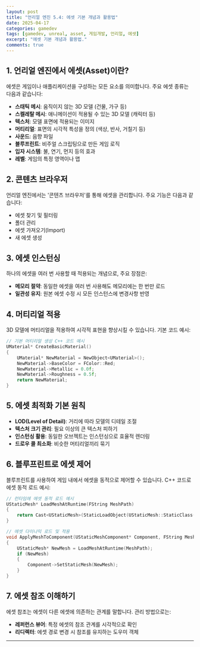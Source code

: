 ```yaml
---
layout: post
title: "언리얼 엔진 5.4: 에셋 기본 개념과 활용법"
date: 2025-04-17
categories: gamedev
tags: [gamedev, unreal, asset, 게임개발, 언리얼, 에셋]
excerpt: "에셋 기본 개념과 활용법."
comments: true
---
```


## 1. 언리얼 엔진에서 에셋(Asset)이란?

에셋은 게임이나 애플리케이션을 구성하는 모든 요소를 의미합니다. 주요 에셋 종류는 다음과 같습니다:

- **스태틱 메시**: 움직이지 않는 3D 모델 (건물, 가구 등)
- **스켈레탈 메시**: 애니메이션이 적용될 수 있는 3D 모델 (캐릭터 등)
- **텍스처**: 모델 표면에 적용되는 이미지
- **머티리얼**: 표면의 시각적 특성을 정의 (색상, 반사, 거칠기 등)
- **사운드**: 음향 파일
- **블루프린트**: 비주얼 스크립팅으로 만든 게임 로직
- **입자 시스템**: 불, 연기, 먼지 등의 효과
- **레벨**: 게임의 특정 영역이나 맵

## 2. 콘텐츠 브라우저

언리얼 엔진에서는 '콘텐츠 브라우저'를 통해 에셋을 관리합니다. 주요 기능은 다음과 같습니다:

- 에셋 찾기 및 필터링
- 폴더 관리
- 에셋 가져오기(Import)
- 새 에셋 생성

## 3. 에셋 인스턴싱

하나의 에셋을 여러 번 사용할 때 적용되는 개념으로, 주요 장점은:

- **메모리 절약**: 동일한 에셋을 여러 번 사용해도 메모리에는 한 번만 로드
- **일관성 유지**: 원본 에셋 수정 시 모든 인스턴스에 변경사항 반영

## 4. 머티리얼 적용

3D 모델에 머티리얼을 적용하여 시각적 표현을 향상시킬 수 있습니다. 기본 코드 예시:

```cpp
// 기본 머티리얼 생성 C++ 코드 예시
UMaterial* CreateBasicMaterial()
{
    UMaterial* NewMaterial = NewObject<UMaterial>();
    NewMaterial->BaseColor = FColor::Red;
    NewMaterial->Metallic = 0.0f;
    NewMaterial->Roughness = 0.5f;
    return NewMaterial;
}
```

## 5. 에셋 최적화 기본 원칙

- **LOD(Level of Detail)**: 거리에 따라 모델의 디테일 조절
- **텍스처 크기 관리**: 필요 이상의 큰 텍스처 피하기
- **인스턴싱 활용**: 동일한 오브젝트는 인스턴싱으로 효율적 렌더링
- **드로우 콜 최소화**: 비슷한 머티리얼끼리 묶기

## 6. 블루프린트로 에셋 제어

블루프린트를 사용하여 게임 내에서 에셋을 동적으로 제어할 수 있습니다. C++ 코드로 에셋 동적 로드 예시:

```cpp
// 런타임에 에셋 동적 로드 예시
UStaticMesh* LoadMeshAtRuntime(FString MeshPath)
{
    return Cast<UStaticMesh>(StaticLoadObject(UStaticMesh::StaticClass(), nullptr, *MeshPath));
}

// 에셋 다이나믹 로드 및 적용
void ApplyMeshToComponent(UStaticMeshComponent* Component, FString MeshPath)
{
    UStaticMesh* NewMesh = LoadMeshAtRuntime(MeshPath);
    if (NewMesh)
    {
        Component->SetStaticMesh(NewMesh);
    }
}
```

## 7. 에셋 참조 이해하기

에셋 참조는 에셋이 다른 에셋에 의존하는 관계를 말합니다. 관리 방법으로는:

- **레퍼런스 뷰어**: 특정 에셋의 참조 관계를 시각적으로 확인
- **리디렉터**: 에셋 경로 변경 시 참조를 유지하는 도우미 객체

---